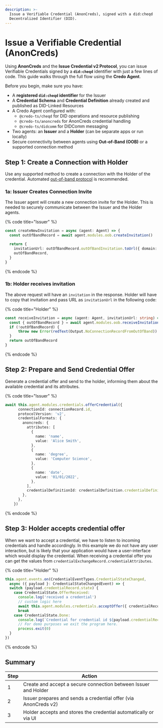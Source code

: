 ```yaml
---
description: >-
  Issue a Verifiable Credential (AnonCreds), signed with a did:cheqd
  Decentralized Identifier (DID).
---
```


# Issue a Verifiable Credential (AnonCreds)

Using **AnonCreds** and the **Issue Credential v2 Protocol**, you can issue Verifiable Credentials signed by a **`did:cheqd`** identifier with just a few lines of code. This guide walks through the full flow using the **Credo Agent**.

Before you begin, make sure you have:

* A **registered `did:cheqd` identifier** for the Issuer
* A **Credential Schema** and **Credential Definition** already created and published as DID-Linked Resources
* A Credo Agent configured with:
  * `@credo-ts/cheqd` for DID operations and resource publishing
  * `@credo-ts/anoncreds` for AnonCreds credential handling
  * `@credo-ts/didcomm` for DIDComm messaging
* Two agents: an **Issuer** and a **Holder** (can be separate apps or run locally)
* Secure connectivity between agents using **Out-of-Band (OOB)** or a supported connection method

## Step 1: Create a Connection with Holder

Use any supported method to create a connection with the Holder of the credential. Automated [out-of-band protocol](https://identity.foundation/didcomm-messaging/spec/#out-of-band-messages) is recommended.

### 1a: Issuer Creates Connection Invite

The Issuer agent will create a new connection invite for the Holder. This is needed to securely communicate between the Issuer and the Holder agents.

{% code title="Issuer" %}
```typescript
const createNewInvitation = async (agent: Agent) => {
  const outOfBandRecord = await agent.modules.oob.createInvitation()

  return {
    invitationUrl: outOfBandRecord.outOfBandInvitation.toUrl({ domain: 'http://localhost:3001' }),
    outOfBandRecord,
  }
}
```
{% endcode %}

### 1b: Holder receives invitation

The above request will have an `invitation` in the response. Holder will have to copy that invitation and pass URL as `invitationUrl` in the following code:

{% code title="Holder" %}
```typescript
const receiveInvitation = async (agent: Agent, invitationUrl: string) => {
  const { outOfBandRecord } = await agent.modules.oob.receiveInvitationFromUrl(invitationUrl)
  if (!outOfBandRecord) {
      throw new Error(redText(Output.NoConnectionRecordFromOutOfBand))
  }
  return outOfBandRecord
}
```
{% endcode %}

## Step 2: Prepare  and Send Credential Offer

Generate a credential offer and send to the holder, informing them about the available credential and its attributes.

{% code title="Issuer" %}
```typescript
await this.agent.modules.credentials.offerCredential({
      connectionId: connectionRecord.id,
      protocolVersion: 'v2',
      credentialFormats: {
        anoncreds: {
          attributes: [
            {
              name: 'name',
              value: 'Alice Smith',
            },
            {
              name: 'degree',
              value: 'Computer Science',
            },
            {
              name: 'date',
              value: '01/01/2022',
            },
          ],
          credentialDefinitionId: credentialDefinition.credentialDefinitionId,
        },
      },
    })
```
{% endcode %}

## Step 3: Holder accepts credential offer

When we want to accept a credential, we have to listen to incoming credentials and handle accordingly. In this example we do not have any user interaction, but is likely that your application would have a user-interface which would display the credential. When receiving a credential offer you can get the values from `credentialExchangeRecord.credentialAttributes`.

{% code title="Holder" %}
```typescript
this.agent.events.on(CredentialEventTypes.CredentialStateChanged,
  async ({ payload }: CredentialStateChangedEvent) => {
  switch (payload.credentialRecord.state) {
    case CredentialState.OfferReceived:
      console.log('received a credential')
      // custom logic here
      await this.agent.modules.credentials.acceptOffer({ credentialRecordId: payload.credentialRecord.id })
      break
    case CredentialState.Done:
      console.log(`Credential for credential id ${payload.credentialRecord.id} is accepted`)
      // For demo purposes we exit the program here.
      process.exit(0)
  }
})
```
{% endcode %}

## Summary

| Step | Action                                                           |
| ---- | ---------------------------------------------------------------- |
| 1    | Create and accept a secure connection between Issuer and Holder  |
| 2    | Issuer prepares and sends a credential offer (via AnonCreds v2)  |
| 3    | Holder accepts and stores the credential automatically or via UI |

